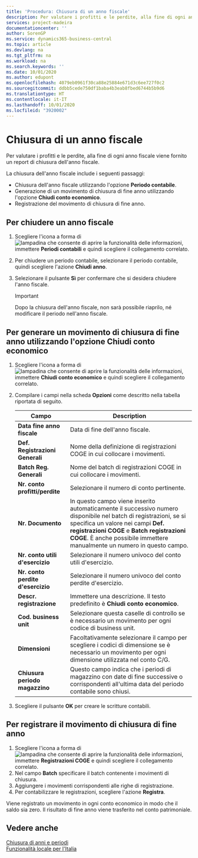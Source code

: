 ```yaml
---
title: 'Procedura: Chiusura di un anno fiscale'
description: Per valutare i profitti e le perdite, alla fine di ogni anno fiscale viene fornito un report di chiusura dell'anno fiscale.
services: project-madeira
documentationcenter: ''
author: SorenGP
ms.service: dynamics365-business-central
ms.topic: article
ms.devlang: na
ms.tgt_pltfrm: na
ms.workload: na
ms.search.keywords: ''
ms.date: 10/01/2020
ms.author: edupont
ms.openlocfilehash: 4079eb0961f30ca88e25884e671d3c6ee727f0c2
ms.sourcegitcommit: ddbb5cede750df1baba4b3eab8fbed6744b5b9d6
ms.translationtype: HT
ms.contentlocale: it-IT
ms.lasthandoff: 10/01/2020
ms.locfileid: "3920002"
---
```

# <a name="close-a-fiscal-year"></a>Chiusura di un anno fiscale
Per valutare i profitti e le perdite, alla fine di ogni anno fiscale viene fornito un report di chiusura dell'anno fiscale.  

La chiusura dell'anno fiscale include i seguenti passaggi:  

- Chiusura dell'anno fiscale utilizzando l'opzione **Periodo contabile**.  
- Generazione di un movimento di chiusura di fine anno utilizzando l'opzione **Chiudi conto economico**.  
- Registrazione del movimento di chiusura di fine anno.  

## <a name="to-close-a-fiscal-year"></a>Per chiudere un anno fiscale  

1.  Scegliere l'icona a forma di ![lampadina che consente di aprire la funzionalità delle informazioni](../../media/ui-search/search_small.png "Informazioni sull'operazione che si desidera eseguire"), immettere **Periodi contabili** e quindi scegliere il collegamento correlato.  
2.  Per chiudere un periodo contabile, selezionare il periodo contabile, quindi scegliere l'azione **Chiudi anno**.  
3.  Selezionare il pulsante **Sì** per confermare che si desidera chiudere l'anno fiscale.  

    > [!IMPORTANT]  
    >  Dopo la chiusura dell'anno fiscale, non sarà possibile riaprilo, né modificare il periodo nell'anno fiscale.  

## <a name="to-generate-a-year-end-closing-entry-using-the-close-income-statement-option"></a>Per generare un movimento di chiusura di fine anno utilizzando l'opzione Chiudi conto economico  

1.  Scegliere l'icona a forma di ![lampadina che consente di aprire la funzionalità delle informazioni](../../media/ui-search/search_small.png "Informazioni sull'operazione che si desidera eseguire"), immettere **Chiudi conto economico** e quindi scegliere il collegamento correlato.  
2.  Compilare i campi nella scheda **Opzioni** come descritto nella tabella riportata di seguito.  

    |Campo|Description|  
    |---------------------------------|---------------------------------------|  
    |**Data fine anno fiscale**|Data di fine dell'anno fiscale.|  
    |**Def. Registrazioni Generali**|Nome della definizione di registrazioni COGE in cui collocare i movimenti.|  
    |**Batch Reg. Generali**|Nome del batch di registrazioni COGE in cui collocare i movimenti.|  
    |**Nr. conto profitti/perdite**|Selezionare il numero di conto pertinente.|  
    |**Nr. Documento**|In questo campo viene inserito automaticamente il successivo numero disponibile nel batch di registrazioni, se si specifica un valore nei campi **Def. registrazioni COGE** e **Batch registrazioni COGE**. È anche possibile immettere manualmente un numero in questo campo.|  
    |**Nr. conto utili d'esercizio**|Selezionare il numero univoco del conto utili d'esercizio.|  
    |**Nr. conto perdite d'esercizio**|Selezionare il numero univoco del conto perdite d'esercizio.|  
    |**Descr. registrazione**|Immettere una descrizione. Il testo predefinito è **Chiudi conto economico**.|  
    |**Cod. business unit**|Selezionare questa caselle di controllo se è necessario un movimento per ogni codice di business unit.|  
    |**Dimensioni**|Facoltativamente selezionare il campo per scegliere i codici di dimensione se è necessario un movimento per ogni dimensione utilizzata nel conto C/G.|  
    |**Chiusura periodo magazzino**|Questo campo indica che i periodi di magazzino con date di fine successive o corrispondenti all'ultima data del periodo contabile sono chiusi.|  

3.  Scegliere il pulsante **OK** per creare le scritture contabili.  

## <a name="to-post-the-year-end-closing-entry"></a>Per registrare il movimento di chiusura di fine anno  

1.  Scegliere l'icona a forma di ![lampadina che consente di aprire la funzionalità delle informazioni](../../media/ui-search/search_small.png "Informazioni sull'operazione che si desidera eseguire"), immettere **Registrazioni COGE** e quindi scegliere il collegamento correlato.  
2.  Nel campo **Batch** specificare il batch contenente i movimenti di chiusura.  
3.  Aggiungere i movimenti corrispondenti alle righe di registrazione.  
4.  Per contabilizzare le registrazioni, scegliere l'azione **Registra**.  

Viene registrato un movimento in ogni conto economico in modo che il saldo sia zero. Il risultato di fine anno viene trasferito nel conto patrimoniale.  

## <a name="see-also"></a>Vedere anche  
 [Chiusura di anni e periodi](../../year-close-years-periods.md)   
 [Funzionalità locale per l'Italia](italy-local-functionality.md)
